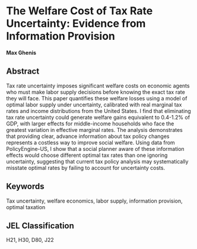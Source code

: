 # The Welfare Cost of Tax Rate Uncertainty: Evidence from Information Provision

**Max Ghenis**

## Abstract

Tax rate uncertainty imposes significant welfare costs on economic agents who must make labor supply decisions before knowing the exact tax rate they will face. This paper quantifies these welfare losses using a model of optimal labor supply under uncertainty, calibrated with real marginal tax rates and income distributions from the United States. I find that eliminating tax rate uncertainty could generate welfare gains equivalent to 0.4-1.2% of GDP, with larger effects for middle-income households who face the greatest variation in effective marginal rates. The analysis demonstrates that providing clear, advance information about tax policy changes represents a costless way to improve social welfare. Using data from PolicyEngine-US, I show that a social planner aware of these information effects would choose different optimal tax rates than one ignoring uncertainty, suggesting that current tax policy analysis may systematically misstate optimal rates by failing to account for uncertainty costs.

## Keywords

Tax uncertainty, welfare economics, labor supply, information provision, optimal taxation

## JEL Classification

H21, H30, D80, J22